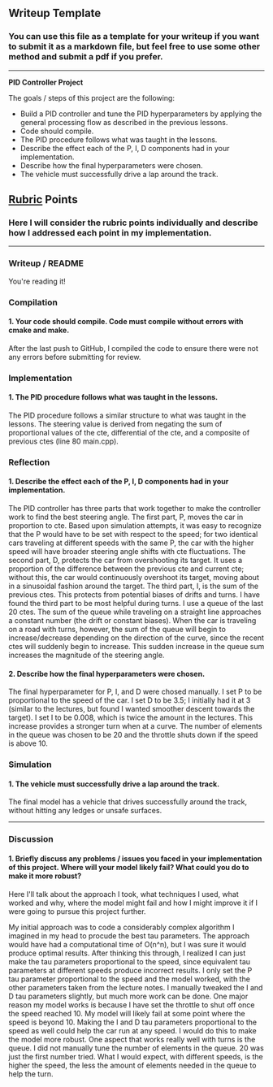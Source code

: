 ## Writeup Template

### You can use this file as a template for your writeup if you want to submit it as a markdown file, but feel free to use some other method and submit a pdf if you prefer.

---

**PID Controller Project**

The goals / steps of this project are the following:

* Build a PID controller and tune the PID hyperparameters by applying the general processing flow as described in the previous lessons.
* Code should compile.
* The PID procedure follows what was taught in the lessons.
* Describe the effect each of the P, I, D components had in your implementation.
* Describe how the final hyperparameters were chosen.
* The vehicle must successfully drive a lap around the track.


## [Rubric](https://review.udacity.com/#!/rubrics/824/view) Points

### Here I will consider the rubric points individually and describe how I addressed each point in my implementation.  

---

### Writeup / README  

You're reading it!


### Compilation

#### 1. Your code should compile. Code must compile without errors with cmake and make.

After the last push to GitHub, I compiled the code to ensure there were not any errors before submitting for review.


### Implementation

#### 1. The PID procedure follows what was taught in the lessons.

The PID procedure follows a similar structure to what was taught in the lessons. The steering value is derived from negating the sum of proportional values of the cte, differential of the cte, and a composite of previous ctes (line 80 main.cpp).


### Reflection

#### 1. Describe the effect each of the P, I, D components had in your implementation.

The PID controller has three parts that work together to make the controller work to find the best steering angle. The first part, P, moves the car in proportion to cte. Based upon simulation attempts, it was easy to recognize that the P would have to be set with respect to the speed; for two identical cars traveling at different speeds with the same P, the car with the higher speed will have broader steering angle shifts with cte fluctuations. The second part, D, protects the car from overshooting its target. It uses a proportion of the difference between the previous cte and current cte; without this, the car would continuously overshoot its target, moving about in a sinusoidal fashion around the target. The third part, I, is the sum of the previous ctes. This protects from potential biases of drifts and turns. I have found the third part to be most helpful during turns. I use a queue of the last 20 ctes. The sum of the queue while traveling on a straight line approaches a constant number (the drift or constant biases). When the car is traveling on a road with turns, however, the sum of the queue will begin to increase/decrease depending on the direction of the curve, since the recent ctes will suddenly begin to increase. This sudden increase in the queue sum increases the magnitude of the steering angle. 

#### 2. Describe how the final hyperparameters were chosen.

The final hyperparameter for P, I, and D were chosed manually. I set P to be proportional to the speed of the car. I set D to be 3.5; I initially had it at 3 (similar to the lectures, but found I wanted smoother descent towards the target). I set I to be 0.008, which is twice the amount in the lectures. This increase provides a stronger turn when at a curve. The number of elements in the queue was chosen to be 20 and the throttle shuts down if the speed is above 10.


### Simulation

#### 1. The vehicle must successfully drive a lap around the track.

The final model has a vehicle that drives successfully around the track, without hitting any ledges or unsafe surfaces.


---

### Discussion

#### 1. Briefly discuss any problems / issues you faced in your implementation of this project.  Where will your model likely fail?  What could you do to make it more robust?

Here I'll talk about the approach I took, what techniques I used, what worked and why, where the model might fail and how I might improve it if I were going to pursue this project further.  

My initial approach was to code a considerably complex algorithm I imagined in my head to procude the best tau parameters. The approach would have had a computational time of O(n^n), but I was sure it would produce optimal results. After thinking this through, I realized I can just make the tau parameters proportional to the speed, since equivalent tau parameters at different speeds produce incorrect results. I only set the P tau parameter proportional to the speed and the model worked, with the other parameters taken from the lecture notes. I manually tweaked the I and D tau parameters slightly, but much more work can be done. One major reason my model works is because I have set the throttle to shut off once the speed reached 10. My model will likely fail at some point where the speed is beyond 10. Making the I and D tau parameters proportional to the speed as well could help the car run at any speed. I would do this to make the model more robust. 
One aspect that works really well with turns is the queue. I did not manually tune the number of elements in the queue. 20 was just the first number tried. What I would expect, with different speeds, is the higher the speed, the less the amount of elements needed in the queue to help the turn.
